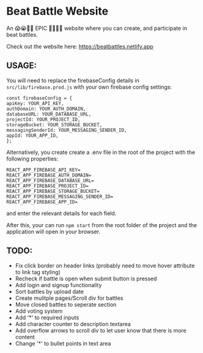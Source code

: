 # Beat Battle Website

An :scream::sob::tongue::triumph: EPIC :eyes::smiley::flushed::fearful: website where you can create, and participate in beat battles.

Check out the website here: https://beatbattles.netlify.app

## USAGE:

You will need to replace the firebaseConfig details in `src/lib/firebase.prod.js` with your own firebase config settings:

```
const firebaseConfig = {
apiKey: YOUR_API_KEY,
authDomain: YOUR_AUTH_DOMAIN,
databaseURL: YOUR_DATABASE_URL,
projectId: YOUR_PROJECT_ID,
storageBucket: YOUR_STORAGE_BUCKET,
messagingSenderId: YOUR_MESSAGING_SENDER_ID,
appId: YOUR_APP_ID,
};

```

Alternatively, you create create a .env file in the root of the project with the following properties:

```
REACT_APP_FIREBASE_API_KEY=
REACT_APP_FIREBASE_AUTH_DOMAIN=
REACT_APP_FIREBASE_DATABASE_URL=
REACT_APP_FIREBASE_PROJECT_ID=
REACT_APP_FIREBASE_STORAGE_BUCKET=
REACT_APP_FIREBASE_MESSAGING_SENDER_ID=
REACT_APP_FIREBASE_APP_ID=
```

and enter the relevant details for each field.

After this, your can run `npm start` from the root folder of the project and the application will open in your browser.

## TODO:

- Fix click border on header links (probably need to move hover attribute to link tag styling)
- Recheck if battle is open when submit button is pressed
- Add login and signup functionality
- Sort battles by upload date
- Create mulitple pages/Scroll div for battles
- Move closed battles to seperate section
- Add voting system
- Add '\*' to required inputs
- Add character counter to description textarea
- Add overflow arrows to scroll div to let user know that there is more content
- Change '\*' to bullet points in text area
